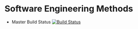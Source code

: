 # Software Engineering Methods

- Master Build Status [![Build Status](https://travis-ci.org/boejell2001/sem.svg?branch=master)](https://travis-ci.org/kevin-chalmers/sem)